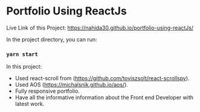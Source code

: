 # Portfolio Using ReactJs

Live Link of this Project: https://nahida30.github.io/portfolio-using-reactJs/


In the project directory, you can run:

### `yarn start`

In this project:
- Used react-scroll from (https://github.com/toviszsolt/react-scrollspy).
- Used AOS (https://michalsnik.github.io/aos/).
- Fully responsive portfolio.
- Have all the informative information about the Front end Developer with latest work.
